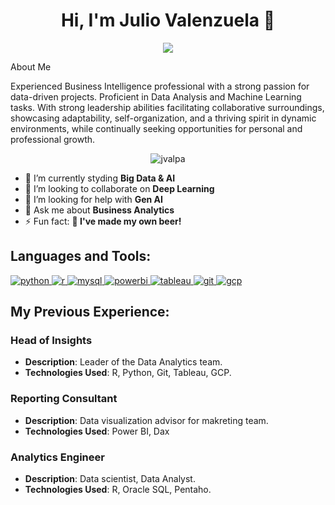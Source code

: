 <h1 align="center">Hi, I'm Julio Valenzuela 👋</h1>
<!--<h3 align="center">A passionate </h3>-->
<p align="center">
  <a href="https://www.linkedin.com/in/julio-valenzuela-pavez/"><img src="https://img.shields.io/badge/LinkedIn-Profile-blue?style=flat&logo=linkedin"></a>
</p

  
## About Me
Experienced Business Intelligence professional with a strong passion for data-driven projects. Proficient in Data Analysis and Machine Learning tasks. With strong leadership abilities facilitating collaborative surroundings, showcasing adaptability, self-organization, and a thriving spirit in dynamic environments, while continually seeking opportunities for personal and professional growth.

<p align="center">
  <img src="https://komarev.com/ghpvc/?username=jvalpa&label=Profile%20views&color=0e75b6&style=flat" alt="jvalpa" />
</p>

<!-- - 🔭 I’m currently working on **----** -->
- 🌱 I’m currently styding **Big Data & AI**
- 👯 I’m looking to collaborate on **Deep Learning**
- 🤝 I’m looking for help with **Gen AI**
- 💬 Ask me about **Business Analytics**
- ⚡ Fun fact: **🍻 I've made my own beer!**


<h2 align="left">Languages and Tools:</h2>
<p align="left">
  <a href="https://www.python.org" target="_blank"> 
    <img src="https://img.shields.io/badge/Python-3776AB?style=flat&logo=python&logoColor=white" alt="python" />
  </a>
  <a href="https://www.r-project.org/" target="_blank"> 
    <img src="https://img.shields.io/badge/R-276DC3?style=flat&logo=r&logoColor=white" alt="r" />
  </a>
  <a href="https://www.mysql.com/" target="_blank"> 
    <img src="https://img.shields.io/badge/MySQL-4479A1?style=flat&logo=mysql&logoColor=white" alt="mysql" />
  </a>
  <a href="https://powerbi.microsoft.com/" target="_blank"> 
    <img src="https://img.shields.io/badge/Power_BI-F2C811?style=flat&logo=powerbi&logoColor=black" alt="powerbi" />
  </a>
  <a href="https://www.tableau.com/" target="_blank"> 
    <img src="https://img.shields.io/badge/Tableau-E97627?style=flat&logo=tableau&logoColor=white" alt="tableau" />
  </a>
  <a href="https://git-scm.com/" target="_blank"> 
    <img src="https://img.shields.io/badge/Git-F05032?style=flat&logo=git&logoColor=white" alt="git" />
  </a>
  <a href="https://cloud.google.com/" target="_blank"> 
    <img src="https://img.shields.io/badge/Google_Cloud-4285F4?style=flat&logo=google-cloud&logoColor=white" alt="gcp" />
  </a>
</p>

<h2 align="left">My Previous Experience:</h2>

### Head of Insights
- **Description**: Leader of the Data Analytics team.
- **Technologies Used**: R, Python, Git, Tableau, GCP.
<!-- - **[Link to Project](Project URL)** -->

### Reporting Consultant
- **Description**: Data visualization advisor for makreting team.
- **Technologies Used**: Power BI, Dax
<!-- - **[Link to Project](Project URL)** -->

### Analytics Engineer
- **Description**: Data scientist, Data Analyst. 
- **Technologies Used**: R, Oracle SQL, Pentaho.
<!-- - **[Link to Project](Project URL)** -->

<!--
**jvalpa/jvalpa** is a ✨ _special_ ✨ repository because its `README.md` (this file) appears on your GitHub profile.

Here are some ideas to get you started:

- 🔭 I’m currently working on ...
- 🌱 I’m currently learning ...
- 👯 I’m looking to collaborate on ...
- 🤔 I’m looking for help with ...
- 💬 Ask me about ...
- 📫 How to reach me: ...
- 😄 Pronouns: ...
- ⚡ Fun fact: ...
-->

</p>

